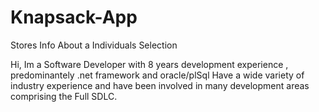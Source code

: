 Knapsack-App
============

Stores Info About a Individuals Selection

Hi, Im a Software Developer with 8 years development experience , predominantely .net framework and oracle/plSql
Have a wide variety of industry experience and have been involved in many development areas comprising the Full SDLC.
